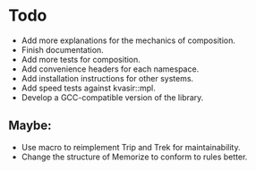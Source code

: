 # Todo

- Add more explanations for the mechanics of composition.
- Finish documentation.
- Add more tests for composition.
- Add convenience headers for each namespace.
- Add installation instructions for other systems.
- Add speed tests against kvasir::mpl.
- Develop a GCC-compatible version of the library.

## Maybe:
- Use macro to reimplement Trip and Trek for maintainability.
- Change the structure of Memorize to conform to rules better.
